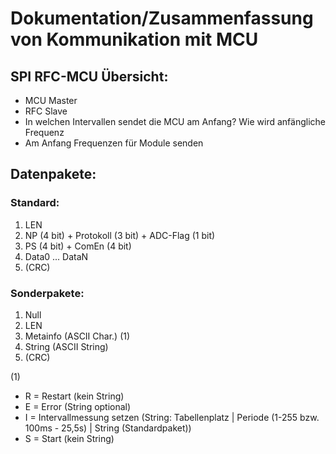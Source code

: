 # Dokumentation/Zusammenfassung von Kommunikation mit MCU

## SPI RFC-MCU Übersicht:
- MCU Master
- RFC Slave
- In welchen Intervallen sendet die MCU am Anfang? Wie wird anfängliche Frequenz 
- Am Anfang Frequenzen für Module senden

## Datenpakete:
### Standard:
1. LEN
2. NP (4 bit) + Protokoll (3 bit) + ADC-Flag (1 bit)
3. PS (4 bit) + ComEn (4 bit)
4. Data0
   ...
   DataN
5. (CRC)
        
### Sonderpakete:
1. Null
2. LEN
3. Metainfo (ASCII Char.) (1)
4. String (ASCII String)
5. (CRC)
        
        
        
        
(1)
- R = Restart (kein String)
- E = Error (String optional)
- I = Intervallmessung setzen (String: Tabellenplatz | Periode (1-255 bzw. 100ms - 25,5s) | String (Standardpaket))
- S = Start (kein String)
